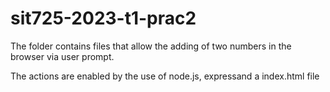 # sit725-2023-t1-prac2

The folder contains files that allow the adding of two numbers in the browser via user prompt.

The actions are enabled by the use of node.js, expressand a index.html file
